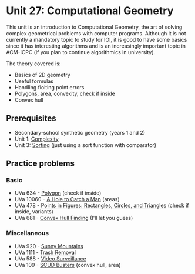 # Unit 27: Computational Geometry
This unit is an introduction to Computational Geometry, the art of solving complex geometrical problems with computer programs. Although it is not currently a mandatory topic to study for IOI, it is good to have some basics since it has interesting algorithms and is an increasingly important topic in ACM-ICPC (if you plan to continue algorithmics in university).

The theory covered is:
- Basics of 2D geometry
- Useful formulas
- Handling floiting point errors
- Polygons, area, convexity, check if inside
- Convex hull

## Prerequisites
- Secondary-school synthetic geometry (years 1 and 2)
- Unit 1: [Complexity](../01-complexity)
- Unit 3: [Sorting](../03-sorting) (just using a sort function with comparator)

## Practice problems

### Basic
- UVa 634 - [Polygon](https://uva.onlinejudge.org/external/6/634.pdf) (check if inside)
- UVa 10060 - [A Hole to Catch a Man](https://uva.onlinejudge.org/external/100/10060.pdf) (areas)
- UVa 478 - [Points in Figures: Rectangles, Circles, and Triangles](https://uva.onlinejudge.org/external/4/478.pdf) (check if inside, variants)
- UVa 681 - [Convex Hull Finding](https://uva.onlinejudge.org/external/6/681.pdf) (I'll let you guess)

### Miscellaneous
- UVa 920 - [Sunny Mountains](https://uva.onlinejudge.org/external/9/920.pdf)
- UVa 1111 - [Trash Removal](https://uva.onlinejudge.org/external/11/1111.pdf)
- UVa 588 - [Video Surveillance](https://uva.onlinejudge.org/external/5/588.pdf)
- UVa 109 - [SCUD Busters](https://uva.onlinejudge.org/external/1/109.pdf) (convex hull, area)
